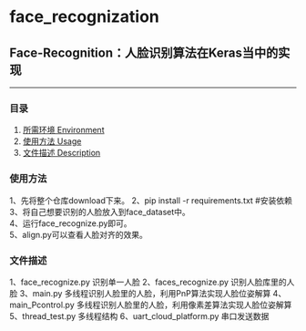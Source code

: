 # face_recognization
## Face-Recognition：人脸识别算法在Keras当中的实现
---

### 目录
1. [所需环境 Environment](#所需环境)
2. [使用方法 Usage](#使用方法)
3. [文件描述 Description](#文件描述)

### 使用方法
1、先将整个仓库download下来。 
2、pip install -r requirements.txt #安装依赖
3、将自己想要识别的人脸放入到face_dataset中。  
4、运行face_recognize.py即可。  
5、align.py可以查看人脸对齐的效果。  
  

### 文件描述
1、face_recognize.py 识别单一人脸
2、faces_recognize.py  识别人脸库里的人脸
3、main.py 多线程识别人脸里的人脸，利用PnP算法实现人脸位姿解算
4、main_Pcontrol.py 多线程识别人脸里的人脸，利用像素差算法实现人脸位姿解算
5、thread_test.py 多线程结构
6、uart_cloud_platform.py 串口发送数据
